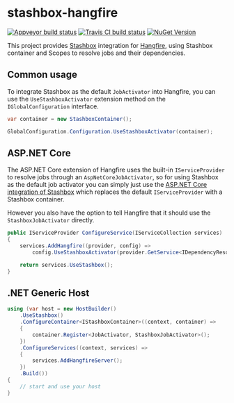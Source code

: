 # stashbox-hangfire 
[![Appveyor build status](https://img.shields.io/appveyor/ci/pcsajtai/stashbox-extensions/main.svg?label=appveyor)](https://ci.appveyor.com/project/pcsajtai/stashbox-extensions/branch/main) [![Travis CI build status](https://img.shields.io/travis/com/z4kn4fein/stashbox-extensions/main.svg?label=travis-ci)](https://travis-ci.com/z4kn4fein/stashbox-extensions) [![NuGet Version](https://buildstats.info/nuget/Hangfire.Stashbox)](https://www.nuget.org/packages/Hangfire.Stashbox/)

This project provides [Stashbox](https://github.com/z4kn4fein/stashbox) integration for [Hangfire](https://www.hangfire.io/), using Stashbox container and Scopes to resolve jobs and their dependencies.

## Common usage
To integrate Stashbox as the default `JobActivator` into Hangfire, you can use the `UseStashboxActivator` extension method on the `IGlobalConfiguration` interface.
```c#
var container = new StashboxContainer();

GlobalConfiguration.Configuration.UseStashboxActivator(container);
```

## ASP.NET Core
The ASP.NET Core extension of Hangfire uses the built-in `IServiceProvider` to resolve jobs through an `AspNetCoreJobActivator`, so for using Stashbox as the default job activator you can simply just use the [ASP.NET Core integration of Stashbox](https://github.com/z4kn4fein/stashbox-extensions-dependencyinjection) which replaces the default `IServiceProvider` with a Stashbox container. 

However you also have the option to tell Hangfire that it should use the `StashboxJobActivator` directly.
```c#
public IServiceProvider ConfigureService(IServiceCollection services)
{
    services.AddHangfire((provider, config) => 
        config.UseStashboxActivator(provider.GetService<IDependencyResolver>()));

    return services.UseStashbox();
}
```

## .NET Generic Host
```c#
using (var host = new HostBuilder()
    .UseStashbox()
    .ConfigureContainer<IStashboxContainer>((context, container) =>
    {
        container.Register<JobActivator, StashboxJobActivator>();
    })
    .ConfigureServices((context, services) =>
    {
        services.AddHangfireServer();
    })
    .Build())
{
    // start and use your host
}
```
